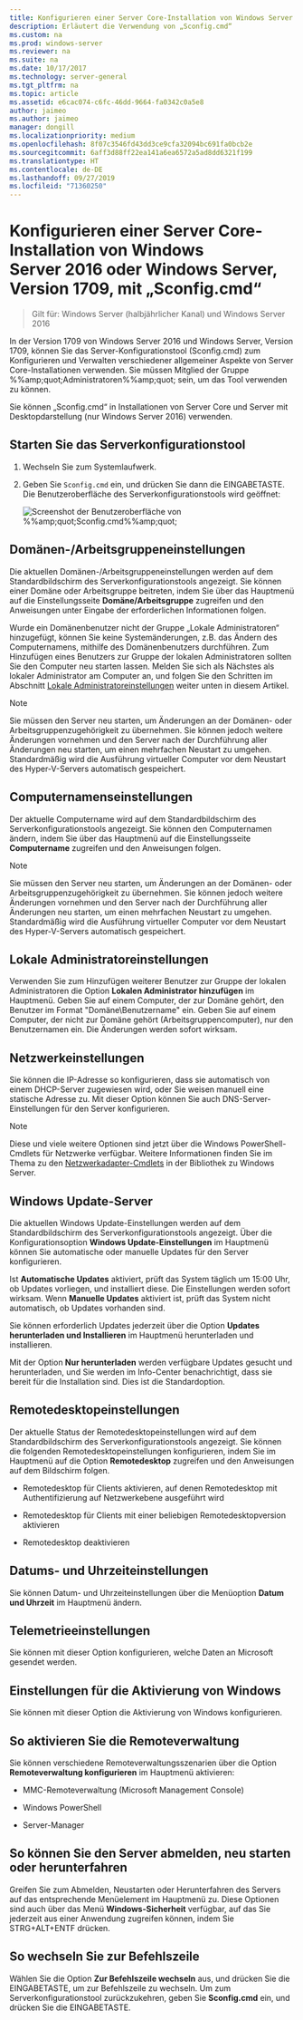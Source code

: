 ```yaml
---
title: Konfigurieren einer Server Core-Installation von Windows Server mit „Sconfig.cmd“
description: Erläutert die Verwendung von „Sconfig.cmd“
ms.custom: na
ms.prod: windows-server
ms.reviewer: na
ms.suite: na
ms.date: 10/17/2017
ms.technology: server-general
ms.tgt_pltfrm: na
ms.topic: article
ms.assetid: e6cac074-c6fc-46dd-9664-fa0342c0a5e8
author: jaimeo
ms.author: jaimeo
manager: dongill
ms.localizationpriority: medium
ms.openlocfilehash: 8f07c3546fd43dd3ce9cfa32094bc691fa0bcb2e
ms.sourcegitcommit: 6aff3d88ff22ea141a6ea6572a5ad8dd6321f199
ms.translationtype: HT
ms.contentlocale: de-DE
ms.lasthandoff: 09/27/2019
ms.locfileid: "71360250"
---
```

# <a name="configure-a-server-core-installation-of-windows-server-2016-or-windows-server-version-1709-with-sconfigcmd"></a>Konfigurieren einer Server Core-Installation von Windows Server 2016 oder Windows Server, Version 1709, mit „Sconfig.cmd“

> Gilt für: Windows Server (halbjährlicher Kanal) und Windows Server 2016

In der Version 1709 von Windows Server 2016 und Windows Server, Version 1709, können Sie das Server-Konfigurationstool (Sconfig.cmd) zum Konfigurieren und Verwalten verschiedener allgemeiner Aspekte von Server Core-Installationen verwenden. Sie müssen Mitglied der Gruppe %%amp;quot;Administratoren%%amp;quot; sein, um das Tool verwenden zu können.

Sie können „Sconfig.cmd“ in Installationen von Server Core und Server mit Desktopdarstellung (nur Windows Server 2016) verwenden.

## <a name="start-the-server-configuration-tool"></a>Starten Sie das Serverkonfigurationstool

1. Wechseln Sie zum Systemlaufwerk.

2. Geben Sie `Sconfig.cmd` ein, und drücken Sie dann die EINGABETASTE. Die Benutzeroberfläche des Serverkonfigurationstools wird geöffnet:

    ![Screenshot der Benutzeroberfläche von %%amp;quot;Sconfig.cmd%%amp;quot;](media/mainsconfigpage.png)

## <a name="domainworkgroup-settings"></a>Domänen-/Arbeitsgruppeneinstellungen

Die aktuellen Domänen-/Arbeitsgruppeneinstellungen werden auf dem Standardbildschirm des Serverkonfigurationstools angezeigt. Sie können einer Domäne oder Arbeitsgruppe beitreten, indem Sie über das Hauptmenü auf die Einstellungsseite **Domäne/Arbeitsgruppe** zugreifen und den Anweisungen unter Eingabe der erforderlichen Informationen folgen.

Wurde ein Domänenbenutzer nicht der Gruppe „Lokale Administratoren“ hinzugefügt, können Sie keine Systemänderungen, z.B. das Ändern des Computernamens, mithilfe des Domänenbenutzers durchführen. Zum Hinzufügen eines Benutzers zur Gruppe der lokalen Administratoren sollten Sie den Computer neu starten lassen. Melden Sie sich als Nächstes als lokaler Administrator am Computer an, und folgen Sie den Schritten im Abschnitt [Lokale Administratoreinstellungen](#local-administrator-settings) weiter unten in diesem Artikel.

> [!NOTE]
> Sie müssen den Server neu starten, um Änderungen an der Domänen- oder Arbeitsgruppenzugehörigkeit zu übernehmen. Sie können jedoch weitere Änderungen vornehmen und den Server nach der Durchführung aller Änderungen neu starten, um einen mehrfachen Neustart zu umgehen. Standardmäßig wird die Ausführung virtueller Computer vor dem Neustart des Hyper-V-Servers automatisch gespeichert.

## <a name="computer-name-settings"></a>Computernamenseinstellungen

Der aktuelle Computername wird auf dem Standardbildschirm des Serverkonfigurationstools angezeigt. Sie können den Computernamen ändern, indem Sie über das Hauptmenü auf die Einstellungsseite **Computername** zugreifen und den Anweisungen folgen.

> [!NOTE]
> Sie müssen den Server neu starten, um Änderungen an der Domänen- oder Arbeitsgruppenzugehörigkeit zu übernehmen. Sie können jedoch weitere Änderungen vornehmen und den Server nach der Durchführung aller Änderungen neu starten, um einen mehrfachen Neustart zu umgehen. Standardmäßig wird die Ausführung virtueller Computer vor dem Neustart des Hyper-V-Servers automatisch gespeichert.

## <a name="local-administrator-settings"></a>Lokale Administratoreinstellungen

Verwenden Sie zum Hinzufügen weiterer Benutzer zur Gruppe der lokalen Administratoren die Option **Lokalen Administrator hinzufügen** im Hauptmenü. Geben Sie auf einem Computer, der zur Domäne gehört, den Benutzer im Format "Domäne\Benutzername" ein. Geben Sie auf einem Computer, der nicht zur Domäne gehört (Arbeitsgruppencomputer), nur den Benutzernamen ein. Die Änderungen werden sofort wirksam.

## <a name="network-settings"></a>Netzwerkeinstellungen

Sie können die IP-Adresse so konfigurieren, dass sie automatisch von einem DHCP-Server zugewiesen wird, oder Sie weisen manuell eine statische Adresse zu. Mit dieser Option können Sie auch DNS-Server-Einstellungen für den Server konfigurieren.

> [!NOTE]
> Diese und viele weitere Optionen sind jetzt über die Windows PowerShell-Cmdlets für Netzwerke verfügbar. Weitere Informationen finden Sie im Thema zu den [Netzwerkadapter-Cmdlets](https://docs.microsoft.com/powershell/module/netadapter/?view=win10-ps) in der Bibliothek zu Windows Server.

## <a name="windows-update-settings"></a>Windows Update-Server

Die aktuellen Windows Update-Einstellungen werden auf dem Standardbildschirm des Serverkonfigurationstools angezeigt. Über die Konfigurationsoption **Windows Update-Einstellungen** im Hauptmenü können Sie automatische oder manuelle Updates für den Server konfigurieren.

Ist **Automatische Updates** aktiviert, prüft das System täglich um 15:00 Uhr, ob Updates vorliegen, und installiert diese. Die Einstellungen werden sofort wirksam. Wenn **Manuelle Updates** aktiviert ist, prüft das System nicht automatisch, ob Updates vorhanden sind.

Sie können erforderlich Updates jederzeit über die Option **Updates herunterladen und Installieren** im Hauptmenü herunterladen und installieren.

Mit der Option **Nur herunterladen** werden verfügbare Updates gesucht und herunterladen, und Sie werden im Info-Center benachrichtigt, dass sie bereit für die Installation sind. Dies ist die Standardoption.

## <a name="remote-desktop-settings"></a>Remotedesktopeinstellungen

Der aktuelle Status der Remotedesktopeinstellungen wird auf dem Standardbildschirm des Serverkonfigurationstools angezeigt. Sie können die folgenden Remotedesktopeinstellungen konfigurieren, indem Sie im Hauptmenü auf die Option **Remotedesktop** zugreifen und den Anweisungen auf dem Bildschirm folgen.

- Remotedesktop für Clients aktivieren, auf denen Remotedesktop mit Authentifizierung auf Netzwerkebene ausgeführt wird

- Remotedesktop für Clients mit einer beliebigen Remotedesktopversion aktivieren

- Remotedesktop deaktivieren

## <a name="date-and-time-settings"></a>Datums- und Uhrzeiteinstellungen

Sie können Datum- und Uhrzeiteinstellungen über die Menüoption **Datum und Uhrzeit** im Hauptmenü ändern.

## <a name="telemetry-settings"></a>Telemetrieeinstellungen

Sie können mit dieser Option konfigurieren, welche Daten an Microsoft gesendet werden.

## <a name="windows-activation-settings"></a>Einstellungen für die Aktivierung von Windows

Sie können mit dieser Option die Aktivierung von Windows konfigurieren.

## <a name="to-enable-remote-management"></a>So aktivieren Sie die Remoteverwaltung

Sie können verschiedene Remoteverwaltungsszenarien über die Option **Remoteverwaltung konfigurieren** im Hauptmenü aktivieren:

- MMC-Remoteverwaltung (Microsoft Management Console)

- Windows PowerShell

- Server-Manager  

## <a name="to-log-off-restart-or-shut-down-the-server"></a>So können Sie den Server abmelden, neu starten oder herunterfahren

Greifen Sie zum Abmelden, Neustarten oder Herunterfahren des Servers auf das entsprechende Menüelement im Hauptmenü zu. Diese Optionen sind auch über das Menü **Windows-Sicherheit** verfügbar, auf das Sie jederzeit aus einer Anwendung zugreifen können, indem Sie STRG+ALT+ENTF drücken.  

## <a name="to-exit-to-the-command-line"></a>So wechseln Sie zur Befehlszeile
  
Wählen Sie die Option **Zur Befehlszeile wechseln** aus, und drücken Sie die EINGABETASTE, um zur Befehlszeile zu wechseln. Um zum Serverkonfigurationstool zurückzukehren, geben Sie **Sconfig.cmd** ein, und drücken Sie die EINGABETASTE.
